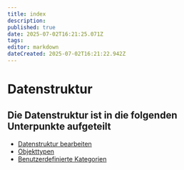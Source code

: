 ```yaml
---
title: index
description: 
published: true
date: 2025-07-02T16:21:25.071Z
tags: 
editor: markdown
dateCreated: 2025-07-02T16:21:22.942Z
---
```


# Datenstruktur

## Die Datenstruktur ist in die folgenden Unterpunkte aufgeteilt

-   [Datenstruktur bearbeiten](./datenstruktur-bearbeiten.md)
-   [Objekttypen](./objekttypen.md)
-   [Benutzerdefinierte Kategorien](./benutzerdefinierte-kategorien.md)
